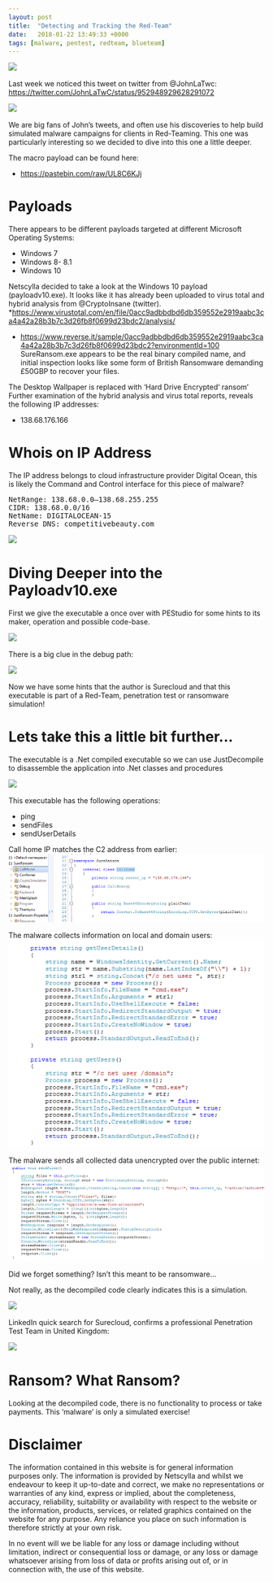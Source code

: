 ```yaml
---
layout: post
title:  "Detecting and Tracking the Red-Team"
date:   2018-01-22 13:49:33 +0000
tags: [malware, pentest, redteam, blueteam]
---
```

![](/blog/assets/Malware.jpg)

Last week we noticed this tweet on twitter from @JohnLaTwc: https://twitter.com/JohnLaTwC/status/952948929628291072

![](/blog/assets/johnlambert_1.jpeg)

We are big fans of John’s tweets, and often use his discoveries to help build simulated malware campaigns for clients in Red-Teaming. This one was particularly interesting so we decided to dive into this one a little deeper.

The macro payload can be found here:
* https://pastebin.com/raw/UL8C6KJj

# Payloads
There appears to be different payloads targeted at different Microsoft Operating Systems:
* Windows 7
* Windows 8- 8.1
* Windows 10

Netscylla decided to take a look at the Windows 10 payload (payloadv10.exe). It looks like it has already been uploaded to virus total and hybrid analysis from @CryptoInsane (twitter).
*https://www.virustotal.com/en/file/0acc9adbbdbd6db359552e2919aabc3ca4a42a28b3b7c3d26fb8f0699d23bdc2/analysis/
* https://www.reverse.it/sample/0acc9adbbdbd6db359552e2919aabc3ca4a42a28b3b7c3d26fb8f0699d23bdc2?environmentId=100
SureRansom.exe appears to be the real binary compiled name, and initial inspection looks like some form of British Ransomware demanding £50GBP to recover your files.

The Desktop Wallpaper is replaced with ‘Hard Drive Encrypted‘ ransom’
Further examination of the hybrid analysis and virus total reports, reveals the following IP addresses:
* 138.68.176.166

# Whois on IP Address
The IP address belongs to cloud infrastructure provider Digital Ocean, this is likely the Command and Control interface for this piece of malware?
<pre>
NetRange: 138.68.0.0–138.68.255.255
CIDR: 138.68.0.0/16
NetName: DIGITALOCEAN-15
Reverse DNS: competitivebeauty.com
</pre>
![](/blog/assets/whois_1.jpeg)

# Diving Deeper into the Payloadv10.exe
First we give the executable a once over with PEStudio for some hints to its maker, operation and possible code-base.

![](/blog/assets/pestudio_1.jpeg)

There is a big clue in the debug path:

![](/blog/assets/pestudio_2.jpeg)

Now we have some hints that the author is Surecloud and that this executable is part of a Red-Team, penetration test or ransomware simulation!

# Lets take this a little bit further...
The executable is a .Net compiled executable so we can use JustDecompile to disassemble the application into .Net classes and procedures

![](/blog/assets/just_decompile.png)

This executable has the following operations:
* ping
* sendFiles
* sendUserDetails

Call home IP matches the C2 address from earlier:
![Call home IP matches the C2 address from earlier](/assets/just_decompile_2.png)

The malware collects information on local and domain users:
![The malware collects information on local and domain users](/assets/just_decompile_3.png)

The malware sends all collected data unencrypted over the public internet:
![The malware sends all collected data unencrypted over the public internet.](/assets/just_decompile_4.png)

Did we forget something? Isn’t this meant to be ransomware…

Not really, as the decompiled code clearly indicates this is a simulation.

![](/blog/assets/just_decompile_5.png)

LinkedIn quick search for Surecloud, confirms a professional Penetration Test Team in United Kingdom:

![](/blog/assets/linkedin_1.png)

# Ransom? What Ransom?
Looking at the decompiled code, there is no functionality to process or take payments. This ‘malware’ is only a simulated exercise!

# Disclaimer
The information contained in this website is for general information purposes only. The information is provided by Netscylla and whilst we endeavour to keep it up-to-date and correct, we make no representations or warranties of any kind, express or implied, about the completeness, accuracy, reliability, suitability or availability with respect to the website or the information, products, services, or related graphics contained on the website for any purpose. Any reliance you place on such information is therefore strictly at your own risk.

In no event will we be liable for any loss or damage including without limitation, indirect or consequential loss or damage, or any loss or damage whatsoever arising from loss of data or profits arising out of, or in connection with, the use of this website.
